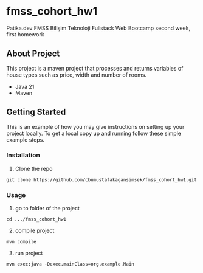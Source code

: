 # fmss_cohort_hw1
 Patika.dev FMSS Bilişim Teknoloji Fullstack Web Bootcamp second week, first homework


## About Project
This project is a maven project that processes and returns variables of 
house types such as price, width and number of rooms.

* Java 21
* Maven

## Getting Started

This is an example of how you may give instructions on setting up your project locally. 
To get a local copy up and running follow these simple example steps.

### Installation

1. Clone the repo
```
git clone https://github.com/cbumustafakagansimsek/fmss_cohort_hw1.git
```
### Usage

1. go to folder of the project
```
cd .../fmss_cohort_hw1
```
2. compile project
```
mvn compile
```
3. run project
```
mvn exec:java -Dexec.mainClass=org.example.Main
```
